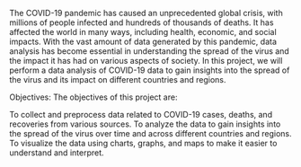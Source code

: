 The COVID-19 pandemic has caused an unprecedented global crisis, with millions of people infected and hundreds of thousands of deaths. It has affected the world in many ways, including health, economic, and social impacts. With the vast amount of data generated by this pandemic, data analysis has become essential in understanding the spread of the virus and the impact it has had on various aspects of society. In this project, we will perform a data analysis of COVID-19 data to gain insights into the spread of the virus and its impact on different countries and regions.

Objectives:
The objectives of this project are:

To collect and preprocess data related to COVID-19 cases, deaths, and recoveries from various sources.
To analyze the data to gain insights into the spread of the virus over time and across different countries and regions.
To visualize the data using charts, graphs, and maps to make it easier to understand and interpret.
